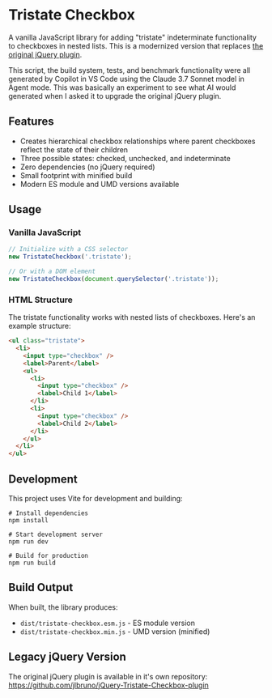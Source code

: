 # Tristate Checkbox

A vanilla JavaScript library for adding "tristate" indeterminate functionality to checkboxes in nested lists. This is a modernized version that replaces [the original jQuery plugin](https://github.com/jlbruno/jQuery-Tristate-Checkbox-plugin).

This script, the build system, tests, and benchmark functionality were all generated by Copilot in VS Code using the Claude 3.7 Sonnet model in Agent mode. This was basically an experiment to see what AI would generated when I asked it to upgrade the original jQuery plugin. 

## Features

- Creates hierarchical checkbox relationships where parent checkboxes reflect the state of their children
- Three possible states: checked, unchecked, and indeterminate
- Zero dependencies (no jQuery required)
- Small footprint with minified build
- Modern ES module and UMD versions available

## Usage

### Vanilla JavaScript

```javascript
// Initialize with a CSS selector
new TristateCheckbox('.tristate');

// Or with a DOM element
new TristateCheckbox(document.querySelector('.tristate'));
```

### HTML Structure

The tristate functionality works with nested lists of checkboxes. Here's an example structure:

```html
<ul class="tristate">
  <li>
    <input type="checkbox" />
    <label>Parent</label>
    <ul>
      <li>
        <input type="checkbox" />
        <label>Child 1</label>
      </li>
      <li>
        <input type="checkbox" />
        <label>Child 2</label>
      </li>
    </ul>
  </li>
</ul>
```

## Development

This project uses Vite for development and building:

```
# Install dependencies
npm install

# Start development server
npm run dev

# Build for production
npm run build
```

## Build Output

When built, the library produces:
- `dist/tristate-checkbox.esm.js` - ES module version
- `dist/tristate-checkbox.min.js` - UMD version (minified)

## Legacy jQuery Version

The original jQuery plugin is available in it's own repository: https://github.com/jlbruno/jQuery-Tristate-Checkbox-plugin